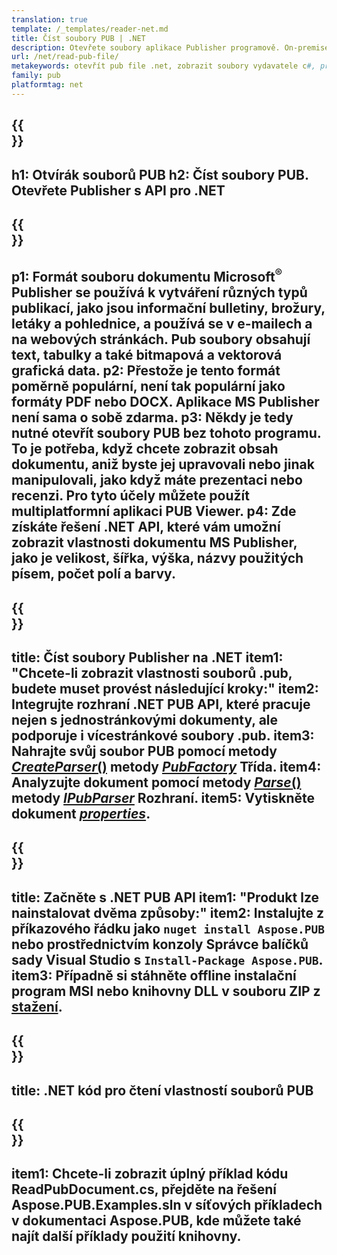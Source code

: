 ```yaml
---
translation: true
template: /_templates/reader-net.md
title: Číst soubory PUB | .NET
description: Otevřete soubory aplikace Publisher programově. On-premise .NET C# API řešení pro čtení vlastností PUB. Použijte jej k integraci do vašeho projektu.
url: /net/read-pub-file/
metakeywords: otevřít pub file .net, zobrazit soubory vydavatele c#, přečíst soubory vydavatele, prohlížeč vydavatele pro c#, čtečka formátu pub, otvírák souborů pub
family: pub
platformtag: net
---
```


{{<section banner>}}
---
h1: Otvírák souborů PUB
h2: Číst soubory PUB. Otevřete Publisher s API pro .NET
---

{{<section overview>}}
---
p1: Formát souboru dokumentu Microsoft<sup>®</sup> Publisher se používá k vytváření různých typů publikací, jako jsou informační bulletiny, brožury, letáky a pohlednice, a používá se v e-mailech a na webových stránkách. Pub soubory obsahují text, tabulky a také bitmapová a vektorová grafická data.
p2: Přestože je tento formát poměrně populární, není tak populární jako formáty PDF nebo DOCX. Aplikace MS Publisher není sama o sobě zdarma.
p3: Někdy je tedy nutné otevřít soubory PUB bez tohoto programu. To je potřeba, když chcete zobrazit obsah dokumentu, aniž byste jej upravovali nebo jinak manipulovali, jako když máte prezentaci nebo recenzi. Pro tyto účely můžete použít multiplatformní aplikaci PUB Viewer.
p4: Zde získáte řešení .NET API, které vám umožní zobrazit vlastnosti dokumentu MS Publisher, jako je velikost, šířka, výška, názvy použitých písem, počet polí a barvy.
---

{{<section feature1>}}
---
title: Číst soubory Publisher na .NET
item1: "Chcete-li zobrazit vlastnosti souborů .pub, budete muset provést následující kroky:"
item2: Integrujte rozhraní .NET PUB API, které pracuje nejen s jednostránkovými dokumenty, ale podporuje i vícestránkové soubory .pub.
item3: Nahrajte svůj soubor PUB pomocí metody [*CreateParser*()](https://reference.aspose.com/pub/net/aspose.pub/pubfactory/createparser/) metody [*PubFactory*](https://reference.aspose.com/pub/net/aspose.pub/pubfactory/) Třída.
item4: Analyzujte dokument pomocí metody [*Parse*()](https://reference.aspose.com/pub/net/aspose.pub/ipubparser/parse/) metody [*IPubParser*](https://reference.aspose.com/pub/net/aspose.pub/ipubparser/) Rozhraní.
item5: Vytiskněte dokument [*properties*](https://reference.aspose.com/pub/net/aspose.pub/document/#properties).
---

{{<section feature2>}}
---
title: Začněte s .NET PUB API
item1: "Produkt lze nainstalovat dvěma způsoby:"
item2: Instalujte z příkazového řádku jako ```nuget install Aspose.PUB``` nebo prostřednictvím konzoly Správce balíčků sady Visual Studio s ```Install-Package Aspose.PUB```.
item3: Případně si stáhněte offline instalační program MSI nebo knihovny DLL v souboru ZIP z [stažení](https://releases.aspose.com/pub/net/).
---

{{<section codeexample>}}
---
title: .NET kód pro čtení vlastností souborů PUB
---

{{<section summary>}}
---
item1: Chcete-li zobrazit úplný příklad kódu ReadPubDocument.cs, přejděte na řešení Aspose.PUB.Examples.sln v síťových příkladech v dokumentaci Aspose.PUB, kde můžete také najít další příklady použití knihovny.
---